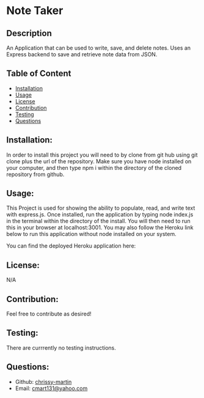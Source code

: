 # Note Taker

## Description

An Application that can be used to write, save, and delete notes. Uses an Express backend to save and retrieve note data from JSON. 

## Table of Content
- [Installation](#installation)
- [Usage](#usage)
- [License](#license)
- [Contribution](#contribution)
- [Testing](#testing)
- [Questions](#questions)


## Installation:

In order to install this project you will need to by clone from git hub using git clone plus the url of the repository. Make sure you have node installed on your computer, and then type npm i within the directory of the cloned repository from github.

## Usage:

 This Project is used for showing the ability to populate, read, and write text with express.js. Once installed, run the application by typing node index.js in the terminal within the directory of the install. You will then need to run this in your browser at localhost:3001. You may also follow the Heroku link below to run this application without node installed on your system.

 You can find the deployed Heroku application here: 

## License:

N/A


## Contribution:

Feel free to contribute as desired! 


## Testing:

There are currrently no testing instructions.


## Questions:

- Github: [chrissy-martin](https://github.com/chrissy-martin)
- Email: cmart131@yahoo.com 